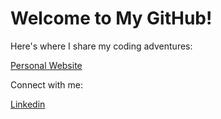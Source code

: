 <!DOCTYPE html>
<html lang="en">
<body>
    <div>
        <h1>Welcome to My GitHub!</h1>
        <p>Here's where I share my coding adventures:</p>
        <a href="https://lukaszzagroba.com">Personal Website</a>
        <p>Connect with me:</p>
        <a href="https://www.linkedin.com/in/lzagroba">Linkedin</a>
    </div>
</body>
</html>
